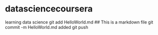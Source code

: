 # datasciencecoursera
learning data science
git add HelloWorld.md ## This is a markdown file
git commit -m HelloWorld.md added
git push
